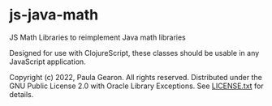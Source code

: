 # js-java-math
JS Math Libraries to reimplement Java math libraries

Designed for use with ClojureScript, these classes should be usable in any JavaScript application.

Copyright (c) 2022, Paula Gearon. All rights reserved.
Distributed under the GNU Public License 2.0 with Oracle Library Exceptions. See [LICENSE.txt](LICENSE.txt) for details.
